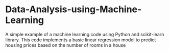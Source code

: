# Data-Analysis-using-Machine-Learning
A simple example of a machine learning code using Python and scikit-learn library. This code implements a basic linear regression model to predict housing prices based on the number of rooms in a house
